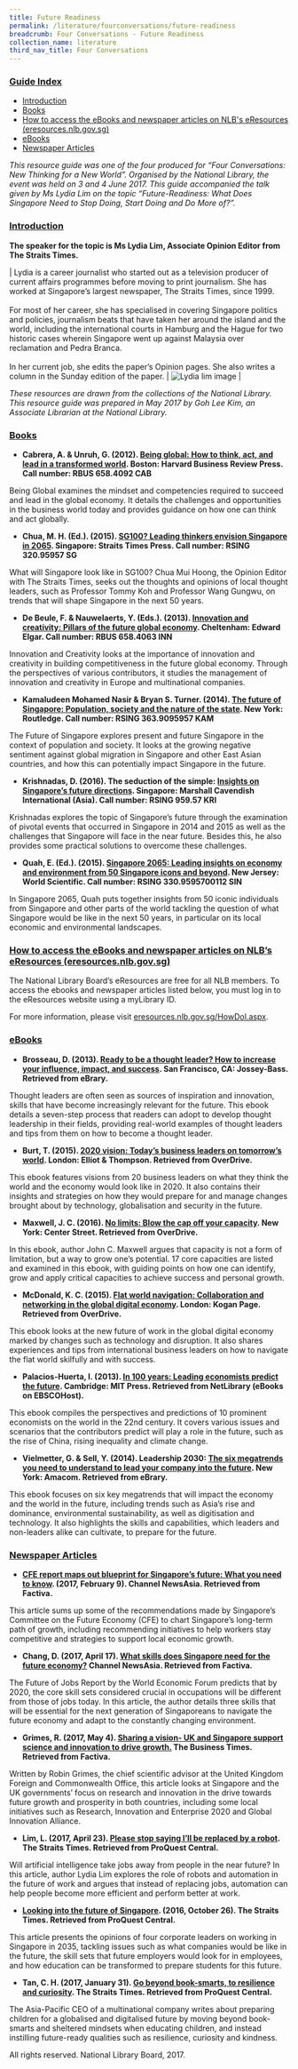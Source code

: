 ```yaml
---
title: Future Readiness
permalink: /literature/fourconversations/future-readiness
breadcrumb: Four Conversations - Future Readiness
collection_name: literature
third_nav_title: Four Conversations
---
```


### <u>Guide Index</u>

* [Introduction](#introduction)
* [Books](#books)
* [How to access the eBooks and newspaper articles on NLB's eResources (eresources.nlb.gov.sg)](#how-to-access-the-ebooks-and-newspaper-articles-on-nlbs-eresources-eresources-nlb-gov-sg)
* [eBooks](#ebooks)
* [Newspaper Articles](#newspaper-articles)

_This resource guide was one of the four produced for “Four Conversations: New Thinking for a New World”. Organised by the National Library, the event was held on 3 and 4 June 2017. This guide accompanied the talk given by Ms Lydia Lim on the topic “Future-Readiness: What Does Singapore Need to Stop Doing, Start Doing and Do More of?”._

### <u>Introduction</u>
 

**The speaker for the topic is Ms Lydia Lim, Associate Opinion Editor from The Straits Times.**

| Lydia is a career journalist who started out as a television producer of current affairs programmes before moving to print journalism. She has worked at Singapore’s largest newspaper, The Straits Times, since 1999. <br><br> For most of her career, she has specialised in covering Singapore politics and policies, journalism beats that have taken her around the island and the world, including the international courts in Hamburg and the Hague for two historic cases wherein Singapore went up against Malaysia over reclamation and Pedra Branca. <br><br> In her current job, she edits the paper’s Opinion pages. She also writes a column in the Sunday edition of the paper. | ![Lydia lim image](/images/literature/fourconversations/Lydia-Lim.jpg) |

_These resources are drawn from the collections of the National Library. This resource guide was prepared in May 2017 by Goh Lee Kim, an Associate Librarian at the National Library._


### <u>Books</u>

* **Cabrera, A. & Unruh, G. (2012). [Being global: How to think, act, and lead in a transformed world](http://eservice.nlb.gov.sg/item_holding_s.aspx?bid=14325502). Boston: Harvard Business Review Press. Call number: RBUS 658.4092 CAB**

Being Global examines the mindset and competencies required to succeed and lead in the global economy. It details the challenges and opportunities in the business world today and provides guidance on how one can think and act globally.
 

* **Chua, M. H. (Ed.). (2015). [SG100? Leading thinkers envision Singapore in 2065](http://eservice.nlb.gov.sg/item_holding_s.aspx?bid=202246459). Singapore: Straits Times Press. Call number: RSING 320.95957 SG**

What will Singapore look like in SG100? Chua Mui Hoong, the Opinion Editor with The Straits Times, seeks out the thoughts and opinions of local thought leaders, such as Professor Tommy Koh and Professor Wang Gungwu, on trends that will shape Singapore in the next 50 years.
 

* **De Beule, F. & Nauwelaerts, Y. (Eds.). (2013). [Innovation and creativity: Pillars of the future global economy](http://eservice.nlb.gov.sg/item_holding_s.aspx?bid=200149726). Cheltenham: Edward Elgar. Call number: RBUS 658.4063 INN**

Innovation and Creativity looks at the importance of innovation and creativity in building competitiveness in the future global economy. Through the perspectives of various contributors, it studies the management of innovation and creativity in Europe and multinational companies.
 

* **Kamaludeen Mohamed Nasir & Bryan S. Turner. (2014). [The future of Singapore: Population, society and the nature of the state](http://eservice.nlb.gov.sg/item_holding_s.aspx?bid=200784630). New York: Routledge. Call number: RSING 363.9095957 KAM**

The Future of Singapore explores present and future Singapore in the context of population and society. It looks at the growing negative sentiment against global migration in Singapore and other East Asian countries, and how this can potentially impact Singapore in the future.
 

* **Krishnadas, D. (2016). The seduction of the simple: [Insights on Singapore’s future directions](http://eservice.nlb.gov.sg/item_holding_s.aspx?bid=200784630). Singapore: Marshall Cavendish International (Asia). Call number: RSING 959.57 KRI**

Krishnadas explores the topic of Singapore’s future through the examination of pivotal events that occurred in Singapore in 2014 and 2015 as well as the challenges that Singapore will face in the near future. Besides this, he also provides some practical solutions to overcome these challenges.
 

* **Quah, E. (Ed.). (2015). [Singapore 2065: Leading insights on economy and environment from 50 Singapore icons and beyond](http://eservice.nlb.gov.sg/item_holding_s.aspx?bid=201608285). New Jersey: World Scientific. Call number: RSING 330.9595700112 SIN**

In Singapore 2065, Quah puts together insights from 50 iconic individuals from Singapore and other parts of the world tackling the question of what Singapore would be like in the next 50 years, in particular on its local economic and environmental landscapes.
 

### <u>How to access the eBooks and newspaper articles on NLB’s eResources (eresources.nlb.gov.sg)</u>
 

The National Library Board’s eResources are free for all NLB members. To access the ebooks and newspaper articles listed below, you must log in to the eResources website using a myLibrary ID.

For more information, please visit [eresources.nlb.gov.sg/HowDoI.aspx](eresources.nlb.gov.sg/HowDoI.aspx).


### <u>eBooks</u>

* **Brosseau, D. (2013). [Ready to be a thought leader? How to increase your influence, impact, and success](http://eresources.nlb.gov.sg/Main/Browse?startsWith=E). San Francisco, CA: Jossey-Bass. Retrieved from eBrary.**

Thought leaders are often seen as sources of inspiration and innovation, skills that have become increasingly relevant for the future. This ebook details a seven-step process that readers can adopt to develop thought leadership in their fields, providing real-world examples of thought leaders and tips from them on how to become a thought leader.
 

* **Burt, T. (2015). [2020 vision: Today’s business leaders on tomorrow’s world](https://singapore.libraryreserve.com/10/50/en/ContentDetails.htm?id=3F0DBF69-162F-441C-983B-A4C831DE121F). London: Elliot & Thompson. Retrieved from OverDrive.**

This ebook features visions from 20 business leaders on what they think the world and the economy would look like in 2020. It also contains their insights and strategies on how they would prepare for and manage changes brought about by technology, globalisation and security in the future.
 

* **Maxwell, J. C. (2016). [No limits: Blow the cap off your capacity](https://singapore.libraryreserve.com/10/50/en/ContentDetails.htm?id=48C1F40F-982C-4ED2-91CF-E40E3EC0D776). New York: Center Street. Retrieved from OverDrive.**

In this ebook, author John C. Maxwell argues that capacity is not a form of limitation, but a way to grow one’s potential. 17 core capacities are listed and examined in this ebook, with guiding points on how one can identify, grow and apply critical capacities to achieve success and personal growth.
 

* **McDonald, K. C. (2015). [Flat world navigation: Collaboration and networking in the global digital economy](https://singapore.libraryreserve.com/10/50/en/ContentDetails.htm?id=15D6F3EA-F345-44D9-945D-6B85B9E91B3F). London: Kogan Page. Retrieved from OverDrive.**

This ebook looks at the new future of work in the global digital economy marked by changes such as technology and disruption. It also shares experiences and tips from international business leaders on how to navigate the flat world skilfully and with success.
 

* **Palacios-Huerta, I. (2013). [In 100 years: Leading economists predict the future](http://eresources.nlb.gov.sg/Main/Browse?startsWith=N). Cambridge: MIT Press. Retrieved from NetLibrary (eBooks on EBSCOHost).**

This ebook compiles the perspectives and predictions of 10 prominent economists on the world in the 22nd century. It covers various issues and scenarios that the contributors predict will play a role in the future, such as the rise of China, rising inequality and climate change.
 

* **Vielmetter, G. & Sell, Y. (2014). Leadership 2030: [The six megatrends you need to understand to lead your company into the future](http://eresources.nlb.gov.sg/Main/Browse?startsWith=E). New York: Amacom. Retrieved from eBrary.**

This ebook focuses on six key megatrends that will impact the economy and the world in the future, including trends such as Asia’s rise and dominance, environmental sustainability, as well as digitisation and technology. It also highlights the skills and capabilities, which leaders and non-leaders alike can cultivate, to prepare for the future.
 

### <u>Newspaper Articles</u>

* **[CFE report maps out blueprint for Singapore’s future: What you need to know](http://eresources.nlb.gov.sg/Main/Browse?startsWith=F). (2017, February 9). Channel NewsAsia. Retrieved from Factiva.**

This article sums up some of the recommendations made by Singapore’s Committee on the Future Economy (CFE) to chart Singapore’s long-term path of growth, including recommending initiatives to help workers stay competitive and strategies to support local economic growth.
 

* **Chang, D. (2017, April 17). [What skills does Singapore need for the future economy?](http://eresources.nlb.gov.sg/Main/Browse?startsWith=F) Channel NewsAsia. Retrieved from Factiva.**

The Future of Jobs Report by the World Economic Forum predicts that by 2020, the core skill sets considered crucial in occupations will be different from those of jobs today. In this article, the author details three skills that will be essential for the next generation of Singaporeans to navigate the future economy and adapt to the constantly changing environment.
 

* **Grimes, R. (2017, May 4). [Sharing a vision- UK and Singapore support science and innovation to drive growth.](http://eresources.nlb.gov.sg/Main/Browse?startsWith=F) The Business Times. Retrieved from Factiva.**

Written by Robin Grimes, the chief scientific advisor at the United Kingdom Foreign and Commonwealth Office, this article looks at Singapore and the UK governments’ focus on research and innovation in the drive towards future growth and prosperity in both countries, including some local initiatives such as Research, Innovation and Enterprise 2020 and Global Innovation Alliance.
 

* **Lim, L. (2017, April 23). [Please stop saying I’ll be replaced by a robot](http://eresources.nlb.gov.sg/Main/Browse?startsWith=P). The Straits Times. Retrieved from ProQuest Central.**

Will artificial intelligence take jobs away from people in the near future? In this article, author Lydia Lim explores the role of robots and automation in the future of work and argues that instead of replacing jobs, automation can help people become more efficient and perform better at work.
 

* **[Looking into the future of Singapore](http://eresources.nlb.gov.sg/Main/Browse?startsWith=P). (2016, October 26). The Straits Times. Retrieved from ProQuest Central.**

This article presents the opinions of four corporate leaders on working in Singapore in 2035, tackling issues such as what companies would be like in the future, the skill sets that future employers would look for in employees, and how education can be transformed to prepare students for this future.
 

* **Tan, C. H. (2017, January 31). [Go beyond book-smarts, to resilience and curiosity](http://eresources.nlb.gov.sg/Main/Browse?startsWith=P). The Straits Times. Retrieved from ProQuest Central.**

The Asia-Pacific CEO of a multinational company writes about preparing children for a globalised and digitalised future by moving beyond book-smarts and sheltered mindsets when educating children, and instead instilling future-ready qualities such as resilience, curiosity and kindness.
 

All rights reserved. National Library Board, 2017.